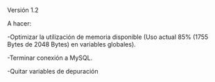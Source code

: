 Versión 1.2


A hacer:


-Optimizar la utilización de memoria disponible (Uso actual 85% (1755 Bytes de 2048 Bytes) en variables globales).

-Terminar conexión a MySQL.

-Quitar variables de depuración
